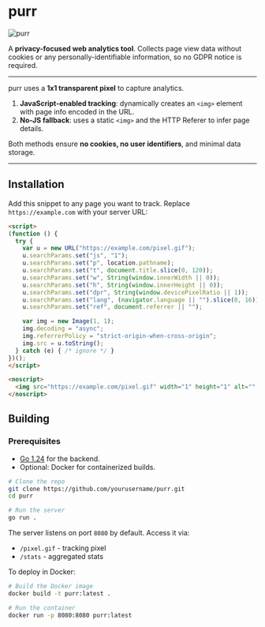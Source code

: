 # purr

![purr](https://img.shields.io/badge/privacy-focused-brightgreen)

A **privacy-focused web analytics tool**. Collects page view data without cookies or any personally-identifiable information, so no GDPR notice is required.

---

purr uses a **1x1 transparent pixel** to capture analytics.

1. **JavaScript-enabled tracking**: dynamically creates an `<img>` element with page info encoded in the URL.
2. **No-JS fallback**: uses a static `<img>` and the HTTP Referer to infer page details.

Both methods ensure **no cookies, no user identifiers**, and minimal data storage.

---

## Installation

Add this snippet to any page you want to track. Replace `https://example.com` with your server URL:

```html
<script>
(function () {
  try {
    var u = new URL("https://example.com/pixel.gif");
    u.searchParams.set("js", "1");
    u.searchParams.set("p", location.pathname);
    u.searchParams.set("t", document.title.slice(0, 120));
    u.searchParams.set("w", String(window.innerWidth || 0));
    u.searchParams.set("h", String(window.innerHeight || 0));
    u.searchParams.set("dpr", String(window.devicePixelRatio || 1));
    u.searchParams.set("lang", (navigator.language || "").slice(0, 16));
    u.searchParams.set("ref", document.referrer || "");

    var img = new Image(1, 1);
    img.decoding = "async";
    img.referrerPolicy = "strict-origin-when-cross-origin";
    img.src = u.toString();
  } catch (e) { /* ignore */ }
})();
</script>

<noscript>
  <img src="https://example.com/pixel.gif" width="1" height="1" alt="" />
</noscript>
```

## Building

### Prerequisites

- [Go 1.24](https://go.dev/) for the backend.
- Optional: Docker for containerized builds.

```bash
# Clone the repo
git clone https://github.com/yourusername/purr.git
cd purr

# Run the server
go run .
```

The server listens on port `8080` by default. Access it via:

- `/pixel.gif` - tracking pixel
- `/stats` - aggregated stats

To deploy in Docker:

```bash
# Build the Docker image
docker build -t purr:latest .

# Run the container
docker run -p 8080:8080 purr:latest
```
